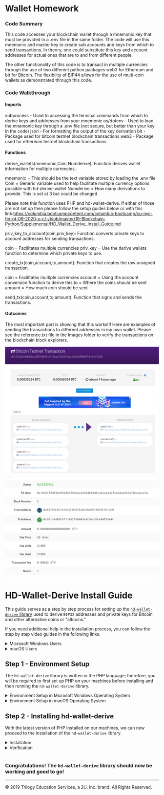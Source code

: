 # Wallet Homework


### Code Summary

This code accesses your blockchain wallet through a mnemonic key that must be provided in a .env file in the same folder. The code will use this mnemonic and master key to create sub accounts and keys from which to send transactions. In theory, one could substitute this key and account addresses for actual ones that are to and from different people.

The other functionality of this code is to transact in multiple currencies through the use of two different python packages web3 for Ethereum and bit for Bitcoin. The flexibility of BIP44 allows for the use of multi-coin wallets as demonstrated through this code.

### Code Walkthrough

#### Imports

subprocess - Used to accessing the terminal commands from which to derive keys and addresses from your mnemonic
os/dotenv - Used to load the mnemonic key through a .env file (not secure, but better than your key in the code)
json - For formatting the output of the key derivation
bit - Package used for bitcoin testnet blockchain transactions
web3 - Package used for ethereum testnet blockchain transactions

#### Functions

derive_wallets(mnemonic,Coin,Numderive): Function derives wallet information for multiple currencies.

mnemonic = This should be the text variable stored by loading the .env file
Coin = Generic variable used to help facilitate multiple currency options possible with hd-derive-wallet
Numderive = How many derivations to provide. This is set at 3 but could be changed

Please note this function uses PHP and hd-wallet-derive. If either of those are not set up then please follow the setup guides below or with this link:https://columbia.bootcampcontent.com/columbia-bootcamp/cu-nyc-fin-pt-09-2020-u-c/-/blob/master/19-Blockchain-Python/Supplemental/HD_Wallet_Derive_Install_Guide.md

priv_key_to_account(coin,priv_key): Function converts private keys to account addresses for sending transactions.

coin = Facilitates multiple currencies
priv_key = Use the derive wallets function to determine which private keys to use.

create_tx(coin,account,to,amount): Function that creates the raw unsigned transaction.

coin = Facilitates multiple currencies
account = Using the account conversion function to derive this
to = Where the coins should be sent
amount = How much coin should be sent

send_tx(coin,account,to,amount): Function that signs and sends the transactions.

#### Outcomes

The most important part is showing that this works!!! Here are examples of sending the transactions to different addresses in my own wallet. Please see the reference.txt file in the Images folder to verify the transactions on the blockchain block explorers.

![Bitcoin_Transaction](Images/Bitcoin_Testnet_Transfer_Complete.PNG)

![Ether_Transaction](Images/Ether_Testnet_Transfer_Complete.PNG)








# HD-Wallet-Derive Install Guide

This guide serves as a step by step process for setting up the [`hd-wallet-derive` library](https://github.com/dan-da/hd-wallet-derive) used to derive `BIP32` addresses and private keys for Bitcoin and other alternative coins or "altcoins."

If you need additional help in the installation process, you can follow the step by step video guides in the following links.

<details><summary>Microsoft Windows Users</summary>

* [Installing PHP Version 7.3 for Windows](https://youtu.be/IvcZZaIEL_4)

* [HD Derive Wallet Install for Windows](https://youtu.be/A_tqm4j4vsY)

</details>

<details><summary>macOS Users</summary>

* [Installing PHP Using the Homebrew Package Manger for Mac](https://youtu.be/SNRQSwlOKbs)

* [HD Derive Wallet Install for Mac](https://youtu.be/c-Qc3Pss6oM)

</details>

## Step 1 - Environment Setup

The `hd-wallet-derive` library is written in the PHP language; therefore, you will be required to first set up PHP on your machines before installing and then running the `hd-wallet-derive` library.

<details><summary>Environment Setup in Microsoft Windows Operating System</summary>

For those with a **Windows operating system**, execute the following steps:

1. Windows machines do not come with a pre-built PHP and Apache Web Server, and therefore will require both. Luckily, some installers bundle these two together! Visit the [XAMPP website](https://www.apachefriends.org/index.html) and download the installer for Windows; the XAMPP is a popular PHP development environment that is easy to install and configure. Be sure to download version 7, as version 8 can cause issues with the `hd-wallet-derive` library.

    <img alt=XAMPP-website src=Images/download_xampp.gif width=700>

2. Use the XAMPP package to install PHP and its associated dependencies. Keep the defaults for now unless there is a dependency conflict.

    <img alt=XAMPP-install src=Images/XAMPP-install.png width=350>

3. Then, once the XAMPP package is installed, navigate to the folder where the PHP binaries are located. This should be at `C:\xampp\php`.

    <img alt=xampp-path src=Images/xampp-path.png width=700>

4. Edit the `php.ini` file (`C:\xampp\php\php.ini`) using Notepad and add the following line at the end of the file: `extension=php_gmp.dll`. This will enable a necessary PHP extension that `hd-wallet-derive` relies on.

   <img alt=edit-php-ini.gif src=Images/edit-php-ini.gif width=700>

5. Next, you need to update the System Environment Variables and add the path containing the PHP binaries (`C:\xampp\php`) to the `PATH` environment variable.

6. For this particular step, we will use the Windows Command Prompt as Administrator as follows: 

      * In the Cortana search field, type in CMD; you will see the Command Prompt application in the search results, choose the "Run as administrator" option to continue.

        <img alt=Open-CMD-as-Admin src=Images/cmd-as-admin.png width=700>

      * You will be asked if you want the Command Prompt to make changes in your system, click on the "Yes" button to continue.

        <img alt=Open-CMD-as-Admin-2 src=Images/cmd-as-admin-2.png width=400>

      * You will be able to run commands as administrator if you see the title `Administrator: Command Prompt` in the window. In the administrator's prompt, it’ll say `Administrator`, while other prompts will not.

        <img alt=Open-CMD-as-Admin-3 src=Images/cmd-as-admin-3.png width=700>

7. In this new terminal, type the following command to update the `PATH` system variable.

    ```shell
    setx /M PATH "%PATH%;C:\xampp\php"
    ```

8. If everything was successful, you will see a confirmation message.

   !<img alt=Open-CMD-as-Admin-4 src=Images/cmd-as-admin-4.png width=700>

9. Test that the newest version of PHP is working. Close all the terminal windows (`git-bash` and Windows Command Prompt), open a new `git-bash` terminal windows, and execute the following command.

    ```shell
    php -version
    ```

10. If you see the following output, then congratulations! Your machine is now updated to the newest version of PHP!

    <img alt=Open-CMD-as-Admin-5 src=Images/cmd-as-admin-5.png width=700>

 ### Troubleshooting

 ---

 If you do not see something similar to the above output when running ` php -version`, or if you see the error `The data being saved is truncated to 1024 characters`, then your environement variables may not be set correctly. Perform the following steps to make sure your environment variables are correctly set:

  1. Click the Windows search and search for `System Properties` or `Edit System`, then launch the application.

  2. Next at the bottom of the dialog click `Environment variables`.

  3. Then under `System Variables` find the `Path` variable and click `edit`.

  4. Now click `New` and enter your XAMP path, e.g.  `C:\xampp\php`.

  5. Finish by clicking `OK` on each window.

  <img alt=System-Properties-Add-environment-Variable src=Images/windows-set-environment_variables.png width=700>

</details>

</details>
 
<details><summary>Environment Setup in macOS Operating System</summary>

For those using **macOS**, execute the following steps:

1. macOS users will need to update their machine's prebuilt version of PHP to the full version using a package manager for macOS called Homebrew.

2. To do this, visit the [Homebrew website](https://brew.sh/) and install Homebrew using the given install command.
   
   <img alt=homebrew-install src=Images/homebrew-install.png width=700>

3. Once Homebrew is installed, execute the following command in your terminal. This should install the latest version of PHP (7.3 at this current time).

    ```shell
    brew install php@7.3
    ```

4. Next, execute the command appropriate for your system:

    * macOS Catalina and above (`zsh` shell):

      ```shell
      echo "export PATH=/usr/local/opt/php@7.3/bin:$PATH" >> ~/.zshrc
      ```

    * Versions prior to macOS Catalina (`bash` shell):

      ```shell
      echo "export PATH=/usr/local/opt/php@7.3/bin:$PATH" >> ~/.bash_profile
      ```

    * **Note:** If you are on macOS Catalina and up (10.15+), your default shell is now `zsh`, instead of `bash` as in previous versions. No worries, however, since `zsh` can handle the same tasks. If you have yet to upgrade to Catalina, you will be using `bash` as your default shell, which will affect the commands you need to run. Make sure you are running the commands appropriate for your system!  

5. **Close the terminal**. 

6. Open a **NEW** terminal, then verify that PHP version 7.3 is the current version in your system by executing the following command:

    ```shell
    php -version
    ```

7. If you see the following output, then congratulations! Your machine is now updated to the newest version of PHP!

   <img alt=PHP-macOS-install-3 src=Images/php-os-x-3.png width=700>

</details>



## Step 2 - Installing hd-wallet-derive 

With the latest version of PHP installed on our machines, we can now proceed to the installation of the `hd-wallet-derive` library.

<details><summary>Installation</summary>

1. Begin by opening a fresh terminal. Windows users **must** open their terminal as administator as follows:

    * Input `C:\Program Files\Git\bin\bash.exe` directly into the system search bar and launch the program as _Administrator_ from the resulting menu. 
    
    * **This step is required or the installation will fail!**

    * <img alt=bash-exe.png src=Images/bash-exe.png height=500>

2. With your terminal open as indicated for your operating system, cd into your `Blockchain-Tools folder and run the following code:

    ```shell
      git clone https://github.com/dan-da/hd-wallet-derive
      cd hd-wallet-derive
      curl https://getcomposer.org/installer -o installer.php
      php installer.php
      php composer.phar install
    ```

3. You should now have a folder called `hd-wallet-derive` containing the PHP library!

</details>

<details><summary>Verification</summary>

1. Run the command to `cd` in your `hd-wallet-derive` folder.

2. Once you've confirmed your are in your `hd-wallet-derive` folder, execute the following command:

    ```shell
    ./hd-wallet-derive.php -g --key=xprv9tyUQV64JT5qs3RSTJkXCWKMyUgoQp7F3hA1xzG6ZGu6u6Q9VMNjGr67Lctvy5P8oyaYAL9CAWrUE9i6GoNMKUga5biW6Hx4tws2six3b9c --numderive=3 --preset=bitcoincore --cols=path,address --path-change
    ```

3. If installation was successful, you should see output similar to what you see in the following image:

   <img alt=hd-wallet-derive-execute src=Images/hd-wallet-derive-execute.png width=700>

</details> 
<br>

### Congratulations! The `hd-wallet-derive` library should now be working and good to go!

---

© 2019 Trilogy Education Services, a 2U, Inc. brand. All Rights Reserved.

